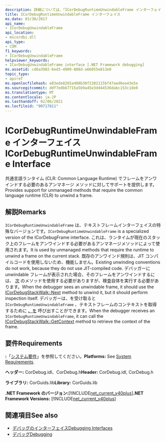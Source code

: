 ```yaml
---
description: 詳細については、「ICorDebugRuntimeUnwindableFrame インターフェイス」を参照してください。
title: ICorDebugRuntimeUnwindableFrame インターフェイス
ms.date: 03/30/2017
api_name:
- ICorDebugUnwindableFrame
api_location:
- mscordbi.dll
api_type:
- COM
f1_keywords:
- ICorDebugUnwindableFrame
helpviewer_keywords:
- ICorDebugUnwindableFrame interface [.NET Framework debugging]
ms.assetid: cd6a3982-6ed3-4909-808d-a66055e813e0
topic_type:
- apiref
ms.openlocfilehash: e83ede8265a400b30f2202115bf47aed6ea43e5e
ms.sourcegitcommit: ddf7edb67715a5b9a45e3dd44536dabc153c1de0
ms.translationtype: MT
ms.contentlocale: ja-JP
ms.lasthandoff: 02/06/2021
ms.locfileid: "99717811"
---
```

# <a name="icordebugruntimeunwindableframe-interface"></a><span data-ttu-id="a80cd-103">ICorDebugRuntimeUnwindableFrame インターフェイス</span><span class="sxs-lookup"><span data-stu-id="a80cd-103">ICorDebugRuntimeUnwindableFrame Interface</span></span>

<span data-ttu-id="a80cd-104">共通言語ランタイム (CLR: Common Language Runtime) でフレームをアンワインドする必要のあるアンマネージ メソッドに対してサポートを提供します。</span><span class="sxs-lookup"><span data-stu-id="a80cd-104">Provides support for unmanaged methods that require the common language runtime (CLR) to unwind a frame.</span></span>  
  
## <a name="remarks"></a><span data-ttu-id="a80cd-105">解説</span><span class="sxs-lookup"><span data-stu-id="a80cd-105">Remarks</span></span>  

 <span data-ttu-id="a80cd-106">`ICorDebugRuntimeUnwindableFrame` は、テキストフレームインターフェイスの特殊なバージョンです。</span><span class="sxs-lookup"><span data-stu-id="a80cd-106">`ICorDebugRuntimeUnwindableFrame` is a specialized version of the ICorDebugFrame interface.</span></span> <span data-ttu-id="a80cd-107">これは、ランタイムが現在のスタック上のフレームをアンワインドする必要があるアンマネージメソッドによって使用されます。</span><span class="sxs-lookup"><span data-stu-id="a80cd-107">It is used by unmanaged methods that require the runtime to unwind a frame on the current stack.</span></span> <span data-ttu-id="a80cd-108">既存のアンワインド規則は、JIT コンパイルコードを使用しないため、機能しません。</span><span class="sxs-lookup"><span data-stu-id="a80cd-108">Existing unwinding conventions do not work, because they do not use JIT-compiled code.</span></span> <span data-ttu-id="a80cd-109">デバッガーに unwindable フレームが表示された場合、そのフレームをアンワインドするには、 [次](icordebugstackwalk-next-method.md) のメソッドを使用する必要がありますが、検査自体を実行する必要があります。</span><span class="sxs-lookup"><span data-stu-id="a80cd-109">When the debugger sees an unwindable frame, it should use the [ICorDebugStackWalk::Next](icordebugstackwalk-next-method.md) method to unwind it, but it should perform inspection itself.</span></span> <span data-ttu-id="a80cd-110">デバッガーは、を受け取ると `ICorDebugRuntimeUnwindableFrame` 、テキストフレームのコンテキストを取得するために [、を](icordebugstackwalk-getcontext-method.md) 呼び出すことができます。</span><span class="sxs-lookup"><span data-stu-id="a80cd-110">When the debugger receives an `ICorDebugRuntimeUnwindableFrame`, it can call the [ICorDebugStackWalk::GetContext](icordebugstackwalk-getcontext-method.md) method to retrieve the context of the frame.</span></span>  
  
## <a name="requirements"></a><span data-ttu-id="a80cd-111">要件</span><span class="sxs-lookup"><span data-stu-id="a80cd-111">Requirements</span></span>  

 <span data-ttu-id="a80cd-112">**:**「[システム要件](../../get-started/system-requirements.md)」を参照してください。</span><span class="sxs-lookup"><span data-stu-id="a80cd-112">**Platforms:** See [System Requirements](../../get-started/system-requirements.md).</span></span>  
  
 <span data-ttu-id="a80cd-113">**ヘッダー:** CorDebug.idl、CorDebug.h</span><span class="sxs-lookup"><span data-stu-id="a80cd-113">**Header:** CorDebug.idl, CorDebug.h</span></span>  
  
 <span data-ttu-id="a80cd-114">**ライブラリ:** CorGuids.lib</span><span class="sxs-lookup"><span data-stu-id="a80cd-114">**Library:** CorGuids.lib</span></span>  
  
 <span data-ttu-id="a80cd-115">**.NET Framework のバージョン:**[!INCLUDE[net_current_v40plus](../../../../includes/net-current-v40plus-md.md)]</span><span class="sxs-lookup"><span data-stu-id="a80cd-115">**.NET Framework Versions:** [!INCLUDE[net_current_v40plus](../../../../includes/net-current-v40plus-md.md)]</span></span>  
  
## <a name="see-also"></a><span data-ttu-id="a80cd-116">関連項目</span><span class="sxs-lookup"><span data-stu-id="a80cd-116">See also</span></span>

- [<span data-ttu-id="a80cd-117">デバッグのインターフェイス</span><span class="sxs-lookup"><span data-stu-id="a80cd-117">Debugging Interfaces</span></span>](debugging-interfaces.md)
- [<span data-ttu-id="a80cd-118">デバッグ</span><span class="sxs-lookup"><span data-stu-id="a80cd-118">Debugging</span></span>](index.md)
